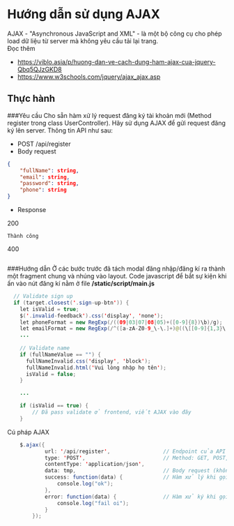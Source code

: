 # Hướng dẫn sử dụng AJAX 

AJAX - "Asynchronous JavaScript and XML" - là một bộ công cụ cho phép load dữ liệu từ server mà không yêu cầu tải lại trang.<br>
Đọc thêm

- https://viblo.asia/p/huong-dan-ve-cach-dung-ham-ajax-cua-jquery-Qbq5QJzGKD8
- https://www.w3schools.com/jquery/ajax_ajax.asp

## Thực hành
###Yêu cầu
Cho sẵn hàm xử lý request đăng ký tài khoản mới (Method register trong class UserController). Hãy sử dụng AJAX để gửi request đăng ký lên server. Thông tin API như sau:<br>
- POST /api/register<br>
- Body request
```json
{
    "fullName": string,
    "email": string,
    "password": string,
    "phone": string
}
```
- Response<br>
    
200
```
Thành công
```
400

```json

```


###Hướng dẫn
Ở các bước trước đã tách modal đăng nhập/đăng kí ra thành một fragment chung và nhúng vào layout. Code javascript để bắt sự kiện khi ấn vào nút đăng kí nằm ở file **/static/script/main.js**
```java
  // Validate sign up
  if (target.closest('.sign-up-btn')) {
    let isValid = true;
    $('.invalid-feedback').css('display', 'none');
    let phoneFormat = new RegExp(/((09|03|07|08|05)+([0-9]{8})\b)/g);
    let emailFormat = new RegExp(/^([a-zA-Z0-9_\-\.]+)@((\[[0-9]{1,3}\.[0-9]{1,3}\.[0-9]{1,3}\.)|(([a-zA-Z0-9\-]+\.)+))([a-zA-Z]{2,4}|[0-9]{1,3})(\]?)$/);
    ...
        
    // Validate name
    if (fullNameValue == "") {
      fullNameInvalid.css('display', 'block');
      fullNameInvalid.html('Vui lòng nhập họ tên');
      isValid = false;
    }

    ...

    if (isValid == true) {
        // Đã pass validate ở frontend, viết AJAX vào đây
    }
```
Cú pháp AJAX
```java
    $.ajax({
            url: '/api/register',                 // Endpoint của API
            type: 'POST',                         // Method: GET, POST, PUT, DELETE,...
            contentType: 'application/json',      
            data: tmp,                            // Body request (không bắt buộc, tùy vào API). Sử dụng JSON.Stringify để convert sang JSON string 
            success: function(data) {             // Hàm xử lý khi gọi thành công, data là response 
                console.log("ok");
            },
            error: function(data) {               // Hàm xử ký khi gọi lỗi 
                console.log("fail oi");
            }
        });
```
